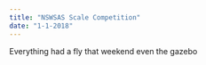 ```yaml
---
title: "NSWSAS Scale Competition"
date: "1-1-2018"
---
```


Everything had a fly that weekend even the gazebo

